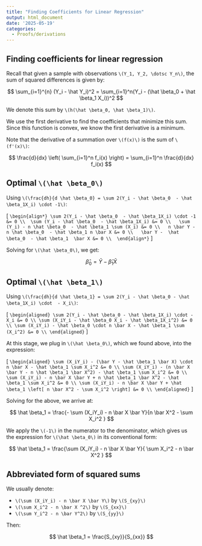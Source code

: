 ```yaml
---
title: "Finding Coefficients for Linear Regression"
output: html_document
date: '2025-05-19'
categories:
  - Proofs/derivations
---
```


## Finding coefficients for linear regression

Recall that given a sample with observations `\(Y_1, Y_2, \dotsc Y_n\)`, the sum of squared differences is given by:

$$  
\sum_{i=1}^{n} (Y_i - \hat Y_i)^2 = \sum_{i=1}^n(Y_i - (\hat \beta_0 + \hat \beta_1 X_i))^2  
$$

We denote this sum by `\(h(\hat \beta_0, \hat \beta_1)\)`.

We use the first derivative to find the coefficients that minimize this sum. Since this function is convex, we know the first derivative is a minimum.

Note that the derivative of a summation over `\(f(x)\)` is the sum of `\(f'(x)\)`:

$$
\frac{d}{dx} \left( \sum_{i=1}^n f_i(x) \right) = \sum_{i=1}^n \frac{d}{dx} f_i(x)
$$

## Optimal `\(\hat \beta_0\)`

Using `\(\frac{dh}{d \hat \beta_0} = \sum 2(Y_i - \hat \beta_0  - \hat \beta_1X_i) \cdot -1\)`:

\[
`\begin{align*}
 \sum 2(Y_i - \hat \beta_0  - \hat \beta_1X_i) \cdot -1 &= 0 \\ 
 \sum (Y_i - \hat \beta_0  - \hat \beta_1X_i) &= 0 \\  
 \sum (Y_i) - n \hat \beta_0  - \hat \beta_1 \sum (X_i) &= 0 \\  
n \bar Y - n \hat \beta_0  - \hat \beta_1 n \bar X &= 0 \\  
\bar Y -  \hat \beta_0  - \hat \beta_1  \bar X &= 0 \\ 
\end{align*}`
\]

Solving for `\(\hat \beta_0\)`, we get:

$$
\hat \beta_0 = \bar Y - \hat \beta_1 \bar X
$$

## Optimal `\(\hat \beta_1\)`

Using `\(\frac{dh}{d \hat \beta_1} = \sum 2(Y_i - \hat \beta_0 - \hat \beta_1X_i) \cdot  - X_i\)`:

\[
`\begin{aligned}
\sum 2(Y_i - \hat \beta_0 - \hat \beta_1X_i) \cdot - X_i &= 0 \\
\sum (X_iY_i - \hat \beta_0 X_i - \hat \beta_1X_i^2) &= 0 \\
\sum (X_iY_i) - \hat \beta_0 \cdot n \bar X - \hat \beta_1 \sum (X_i^2) &= 0 \\
\end{aligned}`
\]

At this stage, we plug in `\(\hat \beta_0\)`, which we found above, into the expression:

\[
`\begin{aligned}
\sum (X_iY_i) - (\bar Y - \hat \beta_1 \bar X) \cdot n \bar X - \hat \beta_1 \sum X_i^2 &= 0 \\
\sum (X_iY_i) - (n \bar X \bar Y - n \hat \beta_1 \bar X^2) - \hat \beta_1 \sum X_i^2 &= 0 \\
\sum (X_iY_i) - n \bar X \bar Y + n \hat \beta_1 \bar X^2 - \hat \beta_1 \sum X_i^2 &= 0 \\
\sum (X_iY_i) - n \bar X \bar Y + \hat \beta_1 \left[ n \bar X^2 - \sum X_i^2 \right] &= 0 \\
\end{aligned}`
\]

Solving for the above, we arrive at:

$$
\hat \beta_1 = \frac{- \sum (X_iY_i) - n \bar X \bar Y}{n \bar X^2 - \sum X_i^2 }
$$

We apply the `\(-1\)` in the numerator to the denominator, which gives us the expression for `\(\hat \beta_0\)` in its conventional form:

$$
\hat \beta_1 = \frac{\sum (X_iY_i) - n \bar X \bar Y}{ \sum X_i^2 - n \bar X^2 }
$$

## Abbreviated form of squared sums

We usually denote:

- `\(\sum (X_iY_i) - n \bar X \bar Y\)` by `\(S_{xy}\)`  
- `\(\sum X_i^2 - n \bar X ^2\)` by `\(S_{xx}\)`  
- `\(\sum Y_i^2 - n \bar Y^2\)` by `\(S_{yy}\)`

Then:

$$
\hat \beta_1 = \frac{S_{xy}}{S_{xx}}
$$
